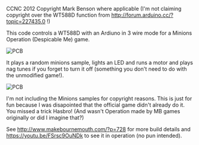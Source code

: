 CCNC 2012 Copyright Mark Benson where applicable (I'm not claiming copyright over the WT588D function from http://forum.arduino.cc/?topic=227435.0 !)

This code controls a WT588D with an Ardiuno in 3 wire mode for a Minions Operation (Despicable Me) game.

![PCB](https://github.com/MarkJB/Minions-Operation/blob/master/pic_of_electronics.jpg?raw=true)

It plays a random minions sample, lights an LED and runs a motor and plays nag tunes if you forget to turn it off (something you don't need to do with the unmodified game!).

![PCB](https://github.com/MarkJB/Minions-Operation/blob/master/Minions_wt588d_audio_controller_schematic.png?raw=true)

I'm not including the Minions samples for copyright reasons. This is just for fun because I was disapointed that the official game didn't already do it. You missed a trick Hasbro! (And wasn't Operation made by MB games originally or did I imagine that?)

See http://www.makebournemouth.com/?p=728 for more build details and https://youtu.be/FSrsc9OuNDk to see it in operation (no pun intended).